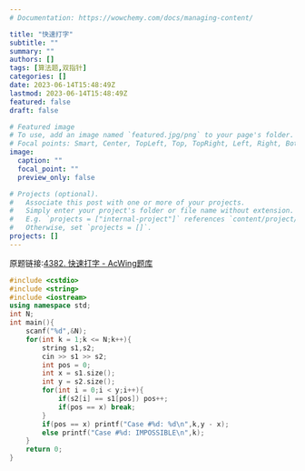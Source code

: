 ```yaml
---
# Documentation: https://wowchemy.com/docs/managing-content/

title: "快速打字"
subtitle: ""
summary: ""
authors: []
tags: [算法题,双指针]
categories: []
date: 2023-06-14T15:48:49Z
lastmod: 2023-06-14T15:48:49Z
featured: false
draft: false

# Featured image
# To use, add an image named `featured.jpg/png` to your page's folder.
# Focal points: Smart, Center, TopLeft, Top, TopRight, Left, Right, BottomLeft, Bottom, BottomRight.
image:
  caption: ""
  focal_point: ""
  preview_only: false

# Projects (optional).
#   Associate this post with one or more of your projects.
#   Simply enter your project's folder or file name without extension.
#   E.g. `projects = ["internal-project"]` references `content/project/deep-learning/index.md`.
#   Otherwise, set `projects = []`.
projects: []
---
```

原题链接:[4382. 快速打字 - AcWing题库](https://www.acwing.com/problem/content/4385/)
```c++
#include <cstdio>
#include <string>
#include <iostream>
using namespace std;
int N;
int main(){
	scanf("%d",&N);
	for(int k = 1;k <= N;k++){
		string s1,s2;
		cin >> s1 >> s2;
		int pos = 0;
		int x = s1.size();
		int y = s2.size();
		for(int i = 0;i < y;i++){
			if(s2[i] == s1[pos]) pos++;
			if(pos == x) break;
		}
		if(pos == x) printf("Case #%d: %d\n",k,y - x);
		else printf("Case #%d: IMPOSSIBLE\n",k);
	}
	return 0;
}
```
